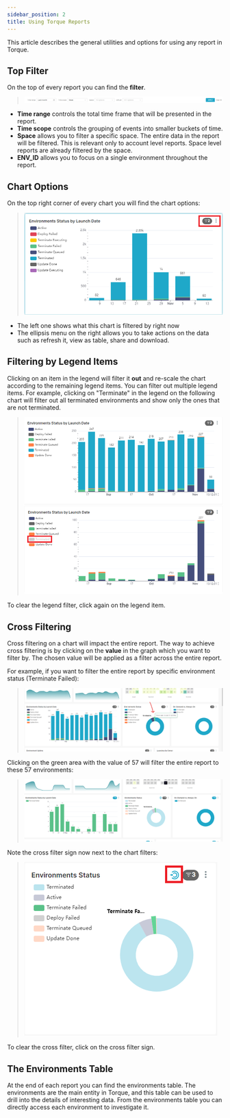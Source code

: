 ```yaml
---
sidebar_position: 2
title: Using Torque Reports
---
```


This article describes the general utilities and options for using any report in Torque.

## Top Filter ##

On the top of every report you can find the **filter**. 

> ![Locale Dropdown](/img/reports-filter.png)

- **Time range** controls the total time frame that will be presented in the report.
- **Time scope** controls the grouping of events into smaller buckets of time.
- **Space** allows you to filter a specific space. The entire data in the report will be filtered. This is relevant only to account level reports. Space level reports are already filtered by the space.
- **ENV_ID** allows you to focus on a single environment throughout the report.

## Chart Options ##

On the top right corner of every chart you will find the chart options:
> ![Locale Dropdown](/img/reports-options.png)

- The left one shows what this chart is filtered by right now
- The ellipsis menu on the right allows you to take actions on the data such as refresh it, view as table, share and download.

## Filtering by Legend Items ##

Clicking on an item in the legend will filter it **out** and re-scale the chart according to the remaining legend items. You can filter out multiple legend items.
For example, clicking on "Terminate" in the legend on the following chart will filter out all terminated environments and show only the ones that are not terminated.

> ![Locale Dropdown](/img/reports-legend.png) 
> ![Locale Dropdown](/img/reports-legend-2.png)

To clear the legend filter, click again on the legend item.

## Cross Filtering ##

Cross filtering on a chart will impact the entire report.
The way to achieve cross filtering is by clicking on the **value** in the graph which you want to filter by.
The chosen value will be applied as a filter across the entire report.

For example, if you want to filter the entire report by specific environment status (Terminate Failed): 

> ![Locale Dropdown](/img/reports-cross-filter-1.png)

Clicking on the green area with the value of 57 will filter the entire report to these 57 environments:

> ![Locale Dropdown](/img/reports-cross-filter-2.png)

Note the cross filter sign now next to the chart filters:

> ![Locale Dropdown](/img/reports-cross-filter-3.png)

To clear the cross filter, click on the cross filter sign. 


## The Environments Table ##

At the end of each report you can find the environments table.
The environments are the main entity in Torque, and this table can be used to drill into the details of interesting data. From the environments table you can directly access each environment to investigate it.

